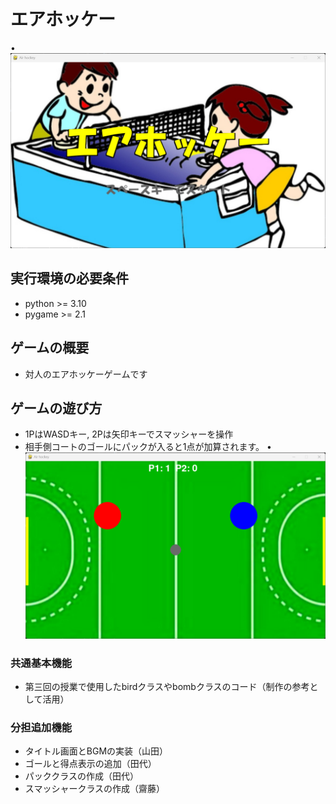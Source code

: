 # エアホッケー
• ![title](pic/screenshot1.png)
## 実行環境の必要条件
* python >= 3.10
* pygame >= 2.1

## ゲームの概要
* 対人のエアホッケーゲームです

## ゲームの遊び方
* 1PはWASDキー, 2Pは矢印キーでスマッシャーを操作
* 相手側コートのゴールにパックが入ると1点が加算されます。
• ![title](pic/screenshot2.png)

### 共通基本機能
* 第三回の授業で使用したbirdクラスやbombクラスのコード（制作の参考として活用）

### 分担追加機能
* タイトル画面とBGMの実装（山田）
* ゴールと得点表示の追加（田代）
* パッククラスの作成（田代）
* スマッシャークラスの作成（齋藤）

